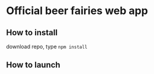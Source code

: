 # Official beer fairies web app
## How to install
download repo, type
``` npm install ```

## How to launch
